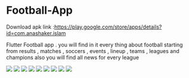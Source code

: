 # Football-App

Download apk link :https://play.google.com/store/apps/details?id=com.anashaker.islam

Flutter Football app . you will find in it every thing about football starting from results , matches , soccers , events , lineup , teams , leagues and champions
also you will find all news for every league 

<img src="https://media-exp1.licdn.com/dms/image/C4D22AQEtCsv67Q2OJA/feedshare-shrink_1280/0/1613392277662?e=1631145600&v=beta&t=fh9_U3GxvJ3qmZSBYIWYfRFMv0hLfemn-U4VVH8DDxI">
	<img src="https://media-exp1.licdn.com/dms/image/C4D22AQFnzvj5VA009A/feedshare-shrink_1280/0/1613392262269?e=1631145600&v=beta&t=_Y1K4oxXHR7HmW7WaOaCrIijcajjCYHJ5QIruJ8zA6E">
	<img src="https://media-exp1.licdn.com/dms/image/C4D22AQGLEKlrf4LJIw/feedshare-shrink_1280/0/1613392287706?e=1631145600&v=beta&t=WYFa-GT4V-YqRdaha83j97EQf2waV00RIkHZDAc-Mos">
	<img src="https://media-exp1.licdn.com/dms/image/C4D22AQGG3rux7Kg93Q/feedshare-shrink_1280/0/1613392281910?e=1631145600&v=beta&t=wniCctoBhqPB_7962RTWYhFU9TeKoUNO6D8ci2UoLPw">
	<img src="https://media-exp1.licdn.com/dms/image/C4D22AQFWM5WXUISjnQ/feedshare-shrink_1280/0/1613392296197?e=1631145600&v=beta&t=Hsm_5UJh-wUZbTPTwX1Sw36ylQ1AOtQRpwlZKH0PA-Y">
  <img src="https://media-exp1.licdn.com/dms/image/C4D22AQG037xxe4mkvw/feedshare-shrink_1280/0/1613392276648?e=1631145600&v=beta&t=xqtPE1xcSRz6HMOm7aAC-w1ND_aIdoTeEREionuP-sI">
  <img src="https://media-exp1.licdn.com/dms/image/C4D22AQE89n4b-S8SgA/feedshare-shrink_1280/0/1613392281030?e=1631145600&v=beta&t=skOxnAmhbZ1nWM0KagXvG1W3b0yKtSkPsnMWiCMMKgs">
  <img src="https://media-exp1.licdn.com/dms/image/C4D22AQE4-9CT8soQEA/feedshare-shrink_1280/0/1613392262657?e=1631145600&v=beta&t=x6Rn25ZqgdlQPUSvrYyz4lQGrwErE7jjXr9IEp4iTF0">
  <img src="https://media-exp1.licdn.com/dms/image/C4D22AQEtCsv67Q2OJA/feedshare-shrink_1280/0/1613392277662?e=1631145600&v=beta&t=fh9_U3GxvJ3qmZSBYIWYfRFMv0hLfemn-U4VVH8DDxI">
